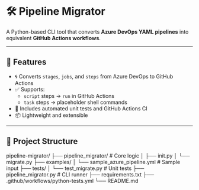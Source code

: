 # 🛠️ Pipeline Migrator

A Python-based CLI tool that converts **Azure DevOps YAML pipelines** into equivalent **GitHub Actions workflows**.

---

## 🚀 Features

- 🌀 Converts `stages`, `jobs`, and `steps` from Azure DevOps to GitHub Actions
- ✅ Supports:
  - `script` steps → `run` in GitHub Actions
  - `task` steps → placeholder shell commands
- 🧪 Includes automated unit tests and GitHub Actions CI
- 📦 Lightweight and extensible

---

## 📁 Project Structure


pipeline-migrator/
├── pipeline_migrator/ # Core logic
│ ├── init.py
│ └── migrate.py
├── examples/
│ └── sample_azure_pipeline.yml # Sample input
├── tests/
│ └── test_migrate.py # Unit tests
├── pipeline_migrator.py # CLI runner
├── requirements.txt
├── .github/workflows/python-tests.yml
└── README.md

